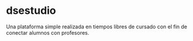 # dsestudio

Una plataforma simple realizada en tiempos libres de cursado con el fin de conectar alumnos con profesores.

